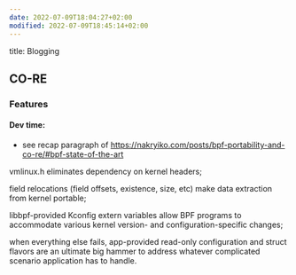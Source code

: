 ```yaml
---
date: 2022-07-09T18:04:27+02:00
modified: 2022-07-09T18:45:14+02:00
---
```


title: Blogging

## CO-RE

### Features

#### Dev time:
- see recap paragraph of https://nakryiko.com/posts/bpf-portability-and-co-re/#bpf-state-of-the-art

vmlinux.h eliminates dependency on kernel headers;

field relocations (field offsets, existence, size, etc) make data extraction from kernel portable;

libbpf-provided Kconfig extern variables allow BPF programs to accommodate various kernel version- and configuration-specific changes;

when everything else fails, app-provided read-only configuration and struct flavors are an ultimate big hammer to address whatever complicated scenario application has to handle.
